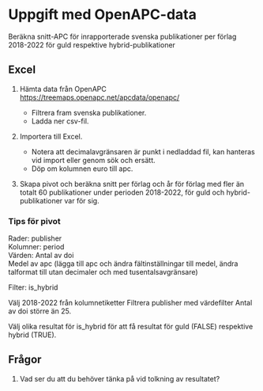# Uppgift med OpenAPC-data
Beräkna snitt-APC för inrapporterade svenska publikationer per förlag 2018-2022 för guld respektive hybrid-publikationer

## Excel
1. Hämta data från OpenAPC
https://treemaps.openapc.net/apcdata/openapc/

    +  Filtrera fram svenska publikationer.
    +  Ladda ner csv-fil.

2. Importera till Excel.
    + Notera att decimalavgränsaren är punkt i nedladdad fil, kan hanteras vid import eller genom sök och ersätt.
    + Döp om kolumnen euro till apc.

3. Skapa pivot och beräkna snitt per förlag och år för förlag med fler än totalt 60 publikationer under perioden 2018-2022, för guld och hybrid-publikationer var för sig.

### Tips för pivot
Rader: publisher  
Kolumner: period  
Värden: Antal av doi   
        Medel av apc (lägga till apc och ändra fältinställningar till medel, ändra talformat till utan decimaler och med tusentalsavgränsare)  

Filter: is_hybrid  

Välj 2018-2022 från kolumnetiketter
Filtrera publisher med värdefilter Antal av doi större än 25. 

Välj olika resultat för is_hybrid för att få resultat för guld (FALSE) respektive hybrid (TRUE).

## Frågor
1. Vad ser du att du behöver tänka på vid tolkning av resultatet?
